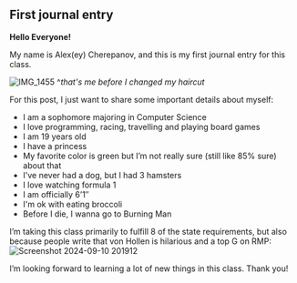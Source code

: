## First journal entry

**Hello Everyone!**

My name is Alex(ey) Cherepanov, and this is my first journal entry for this class. 

![IMG_1455](https://github.com/user-attachments/assets/71f5061b-3fb2-4a62-a68d-6d731ef69ebc)
^*that's me before I changed my haircut*



For this post, I just want to share some important details about myself:

- I am a sophomore majoring in Computer Science
- I love programming, racing, travelling and playing board games
- I am 19 years old
- I have a princess
- My favorite color is green but I’m not really sure (still like 85% sure) about that
- I've never had a dog, but I had 3 hamsters
- I love watching formula 1
- I am officially 6’1″
- I'm ok with eating broccoli
- Before I die, I wanna go to Burning Man

I’m taking this class primarily to fulfill 8 of the state requirements, but also because people write that von Hollen is hilarious and a top G on RMP:
![Screenshot 2024-09-10 201912](https://github.com/user-attachments/assets/02415135-2e3f-4bcf-b5eb-d8ef1c00a86c)

I’m looking forward to learning a lot of new things in this class. Thank you!

